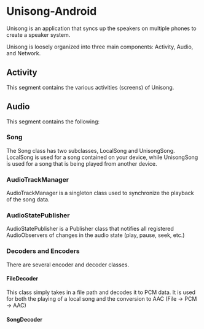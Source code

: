 # Unisong-Android

Unisong is an application that syncs up the speakers on multiple phones to create a speaker system.


Unisong is loosely organized into three main components: Activity, Audio, and Network.

## Activity

This segment contains the various activities (screens) of Unisong. 

## Audio

This segment contains the following:

### Song

The Song class has two subclasses, LocalSong and UnisongSong. LocalSong is used for a song contained on your device, while UnisongSong is used for a song that is being played from another device. 

### AudioTrackManager

AudioTrackManager is a singleton class used to synchronize the playback of the song data.

### AudioStatePublisher

AudioStatePublisher is a Publisher class that notifies all registered AudioObservers of changes in the audio state (play, pause, seek, etc.)

### Decoders and Encoders

There are several encoder and decoder classes. 

#### FileDecoder

This class simply takes in a file path and decodes it to PCM data. It is used for both the playing of a local song and the conversion to AAC (File -> PCM -> AAC)

#### SongDecoder
